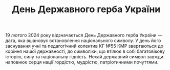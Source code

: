 ﻿---
title: День Державного герба України
---

19 лютого 2024 року відзначається День Державного герба України — дата, яка вшановує встановлення національного символу. У день його заснування учні та педагогічний колектив КГ №55 КМР звертаються до коріння нашої державності, до символіки, що втілює в собі багатовікову історію, силу та національну гідність. Нехай державний символ завжди наповнює серця нації гордістю, мудрістю, патріотичними почуттями.

<slideshow />
